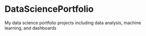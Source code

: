 # DataSciencePortfolio
My data science portfolio projects including data analysis, machine learning, and dashboards
